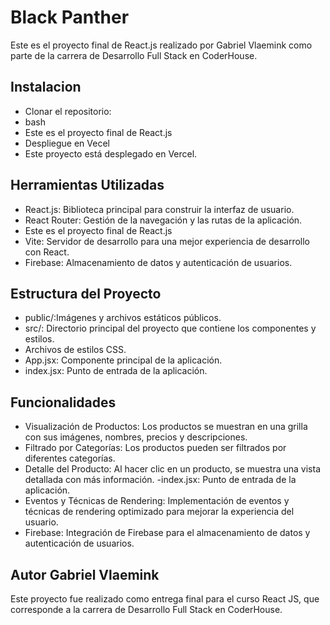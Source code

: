 # Black Panther

Este es el proyecto final de React.js realizado por Gabriel Vlaemink como parte de la carrera de Desarrollo Full Stack en CoderHouse.

## Instalacion

- Clonar el repositorio:
- bash
- Este es el proyecto final de React.js
- Despliegue en Vecel
- Este proyecto está desplegado en Vercel.

## Herramientas Utilizadas

- React.js: Biblioteca principal para construir la interfaz de usuario.
- React Router: Gestión de la navegación y las rutas de la aplicación.
- Este es el proyecto final de React.js
- Vite: Servidor de desarrollo para una mejor experiencia de desarrollo con React.
- Firebase: Almacenamiento de datos y autenticación de usuarios.

## Estructura del Proyecto

- public/:Imágenes y archivos estáticos públicos.
- src/: Directorio principal del proyecto que contiene los componentes y estilos.
- Archivos de estilos CSS.
- App.jsx: Componente principal de la aplicación.
- index.jsx: Punto de entrada de la aplicación.

## Funcionalidades
- Visualización de Productos: Los productos se muestran en una grilla con sus imágenes, nombres, precios y descripciones.
- Filtrado por Categorías: Los productos pueden ser filtrados por diferentes categorías.
- Detalle del Producto: Al hacer clic en un producto, se muestra una vista detallada con más información.
-index.jsx: Punto de entrada de la aplicación.
- Eventos y Técnicas de Rendering: Implementación de eventos y técnicas de rendering optimizado para mejorar la experiencia del usuario.
- Firebase: Integración de Firebase para el almacenamiento de datos y autenticación de usuarios.

## Autor Gabriel Vlaemink

Este proyecto fue realizado como entrega final para el curso React JS, que corresponde a la carrera de Desarrollo Full Stack en CoderHouse.
